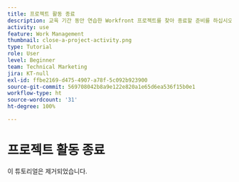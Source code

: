 ```yaml
---
title: 프로젝트 활동 종료
description: 교육 기간 동안 연습한 Workfront 프로젝트를 찾아 종료할 준비를 하십시오.
activity: use
feature: Work Management
thumbnail: close-a-project-activity.png
type: Tutorial
role: User
level: Beginner
team: Technical Marketing
jira: KT-null
exl-id: ffbe2169-d475-4907-a78f-5c092b923900
source-git-commit: 569708042b8a9e122e820a1e65d6ea536f15b0e1
workflow-type: ht
source-wordcount: '31'
ht-degree: 100%

---
```


# 프로젝트 활동 종료

이 튜토리얼은 제거되었습니다.
